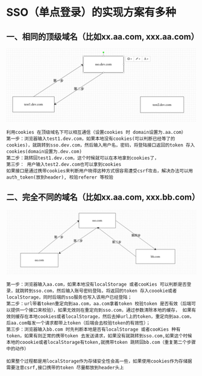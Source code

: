 # SSO（单点登录）的实现方案有多种
## 一、相同的顶级域名（比如xx.aa.com, xxx.aa.com）
![sso1](./img/sso1.png)

```text
利用cookies 在顶级域名下可以相互通信（设置cookies 时 domain设置为.aa.com）
第一步：浏览器输入test1.dev.com，如果本地没有cookies(可以判断已经等了的cookies)，就跳转到sso.dev.com，然后输入用户名，密码，将登陆接口返回的token 存入cookies(domain设置为.dev.com)
第二步：跳转回test1.dev.com，这个时候就可以在本地拿到cookies了，
第三步： 用户输入test2.dev.com也可以拿到cookies
如果接口是通过携带cookies来判断用户晓得这种方式很容易遭受csrf攻击，解决办法可以用auth_token(放到header), 校验referer 等校验
```


## 二、完全不同的域名（比如xx.aa.com, xxx.bb.com）
![sso2](./img/sso2.png)

```text
第一步：浏览器输入aa.com，如果本地没有localStorage 或者cooKies 可以判断是否登录，就跳转到sso.com，然后输入账号密码登陆，将返回的token 存入coookie或者localStorage，同时后端的sso服务也写入该用户已经登陆；
第二步：url带着token重定向到aa.com，aa.com拿着token 校验token 是否有效（后端可以提供一个接口来校验），如果无效则在重定向到sso.com，通过参数清除本地的缓存， 如果有效则缓存在本地cookies或者localStorage，然后去掉url上的token，重定向到aa.com，后aa.com每发一个请求都带上token（后端会去校验token的有效性）；
第三步：浏览器输入bb.com 时先判断本地是否有localStorage 或者cooKies 种有token，如果有则正常的携带token 去发送请求，如果没有就跳转到sso.com,如果这个时候本地的coookie或者localStorage有token,就携带token 跳转回bb.com（重复第二个步骤中的动作）

如果整个过程都是用localStorage作为存储安全性会高一些，如果使用cookies作为存储据需要注意csrf,接口携带的token 尽量都放到header头上
```
